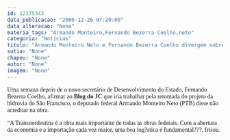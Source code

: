 ```yaml
---
id: 12375343
data_publicacao: "2006-12-26 07:20:00"
data_alteracao: "None"
materia_tags: "Armando Monteiro,Fernando Bezerra Coelho,neto"
categoria: "Notícias"
titulo: "Armando Monteiro Neto e Fernando Bezerra Coelho divergem sobre hidrovia"
sutia: "None"
chapeu: "None"
autor: "None"
imagem: "None"
---
```

<p><P><FONT face=Verdana>Uma semana depois de o novo secretário de Desenvolvimento do Estado, Fernando Bezerra Coelho, afirmar ao <STRONG>Blog do JC</STRONG> que iria trabalhar pela retomada do projeto da hidrovia do São Francisco, o deputado federal Armando Monteiro Neto (PTB) disse não acreditar na obra.</FONT></P></p>
<p><P><FONT face=Verdana>“A Transnordestina é a obra mais importante de todas as obras federais. Com a abertura da economia e a importação cada vez maior, uma boa log?stica é fundamental???, frisou.</FONT></P> </p>
